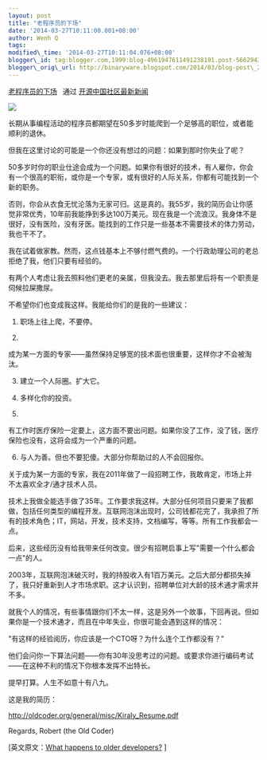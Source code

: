 ```yaml
--- 
layout: post 
title: "老程序员的下场" 
date: '2014-03-27T10:11:00.001+08:00' 
author: Wenh Q
tags:
modified\_time: '2014-03-27T10:11:04.076+08:00' 
blogger\_id: tag:blogger.com,1999:blog-4961947611491238191.post-5662943652310481587
blogger\_orig\_url: http://binaryware.blogspot.com/2014/03/blog-post\_27.html
---
```

[老程序员的下场](http://www.oschina.net/news/50110/what-happens-to-older-developers) 
 通过 [开源中国社区最新新闻](http://www.oschina.net/?from=rss)





![](https://images-blogger-opensocial.googleusercontent.com/gadgets/proxy?url=http%3A%2F%2Fstatic.oschina.net%2Fuploads%2Fspace%2F2014%2F0327%2F074233_Klbe_12.jpg&container=blogger&gadget=a&rewriteMime=image%2F*)



长期从事编程活动的程序员都期望在50多岁时能爬到一个足够高的职位，或者能顺利的退休。



但我在这里讨论的可能是一个你还没有想过的问题：如果到那时你失业了呢？



50多岁时你的职业仕途会成为一个问题。如果你有很好的技术，有人雇你，你会有一个很高的职衔，或你是一个专家，或有很好的人际关系，你都有可能找到一个新的职务。



否则，你会从衣食无忧沦落为无家可归。这是真的。我55岁，我的简历会让你感觉非常优秀，10年前我能挣到多达100万美元。现在我是一个流浪汉。我身体不是很好，没有医险，没有牙医。能找到的工作只是一些基本不需要技术的体力劳动，我也干不了。



我在试着做家教。然而，这点钱基本上不够付燃气费的。一个行政助理公司的老总拒绝了我，他们只要有经验的。



有两个人考虑让我去照料他们更老的亲属，但我没去。我去那里后将有一个职责是伺候拉屎撒尿。



不希望你们也变成我这样。我能给你们的是我的一些建议：



1. 职场上往上爬，不要停。



2.
成为某一方面的专家——虽然保持足够宽的技术面也很重要，这样你才不会被淘汰。



3. 建立一个人际圈。扩大它。



4. 多样化你的投资。



5.
有工作时医疗保险一定要上，这方面不要出问题。如果你没了工作，没了钱，医疗保险也没有，这将会成为一个严重的问题。



6. 与人为善。但也不要犯傻。大部分你帮助过的人不会回报你。



关于成为某一方面的专家，我在2011年做了一段招聘工作，我敢肯定，市场上并不太喜欢全才/通才技术人员。



技术上我做全能选手做了35年。工作要求我这样。大部分任何项目只要来了我都做，包括任何类型的编程开发。互联网泡沫出现时，公司钱都花完了，我承担了所有的技术角色；IT，网站，开发，技术支持，文档编写，等等。所有工作我都会一点。



后来，这些经历没有给我带来任何改变。很少有招聘启事上写"需要一个什么都会一点"的人。



2003年，互联网泡沫破灭时，我的持股收入有1百万美元。之后大部分都损失掉了，我只好重新到人才市场求职。这才认识到，招聘单位对大龄的技术通才需求并不多。



就我个人的情况，有些事情跟你们不太一样，这是另外一个故事，下回再说。但如果你是一个技术通才，而且在中年失业，你很可能会遇到这样的情况：





"有这样的经验阅历，你应该是一个CTO呀？为什么连个工作都没有？"







他们会问你一下算法问题——你有30年没思考过的问题。或要求你进行编码考试——在这种不利的情况下你根本发挥不出特长。



提早打算。人生不如意十有八九。



这是我的简历：



<http://oldcoder.org/general/misc/Kiraly_Resume.pdf>



Regards, Robert (the Old Coder)




[英文原文：[What happens to older
developers?](http://christfollower.me/#D140313ADVICE) 
]

